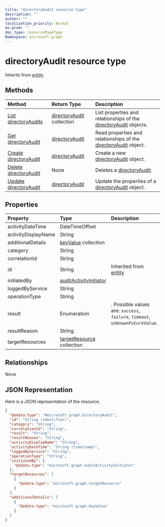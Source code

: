 ```yaml
---
title: "directoryAudit resource type"
description: ""
author: ""
localization_priority: Normal
ms.prod: ""
doc_type: resourcePageType
Namespace: microsoft.graph
---
```



# directoryAudit resource type




Inherits from [entity](../resources/entity.md)

## Methods
|Method|Return Type|Description|
|:---|:---|:---|
|[List directoryAudits](../api/directoryaudit-list.md)|[directoryAudit](../resources/directoryAudit.md) collection|List properties and relationships of the [directoryAudit](../resources/directoryaudit.md) objects.|
|[Get directoryAudit](../api/directoryaudit-get.md)|[directoryAudit](../resources/directoryAudit.md)|Read properties and relationships of the [directoryAudit](../resources/directoryaudit.md) object.|
|[Create directoryAudit](../api/directoryaudit-create.md)|[directoryAudit](../resources/directoryAudit.md)|Create a new [directoryAudit](../resources/directoryaudit.md) object.|
|[Delete directoryAudit](../api/directoryaudit-delete.md)|None|Deletes a [directoryAudit](../resources/directoryaudit.md).|
|[Update directoryAudit](../api/directoryaudit-update.md)|[directoryAudit](../resources/directoryAudit.md)|Update the properties of a [directoryAudit](../resources/directoryaudit.md) object.|

## Properties
|Property|Type|Description|
|:---|:---|:---|
|activityDateTime|DateTimeOffset||
|activityDisplayName|String||
|additionalDetails|[keyValue](../resources/keyValue.md) collection||
|category|String||
|correlationId|String||
|id|String| Inherited from [entity](../resources/entity.md)|
|initiatedBy|[auditActivityInitiator](../resources/auditActivityInitiator.md)||
|loggedByService|String||
|operationType|String||
|result|Enumeration|. Possible values are: `success`, `failure`, `timeout`, `unknownFutureValue`.|
|resultReason|String||
|targetResources|[targetResource](../resources/targetResource.md) collection||

## Relationships
None

## JSON Representation
Here is a JSON representation of the resource.
<!-- {
  "blockType": "resource",
  "keyProperty": "id",
  "@odata.type": "microsoft.graph.directoryAudit",
  "baseType": "microsoft.graph.entity",
  "openType": false
}
-->
``` json
{
  "@odata.type": "#microsoft.graph.directoryAudit",
  "id": "String (identifier)",
  "category": "String",
  "correlationId": "String",
  "result": "String",
  "resultReason": "String",
  "activityDisplayName": "String",
  "activityDateTime": "String (timestamp)",
  "loggedByService": "String",
  "operationType": "String",
  "initiatedBy": {
    "@odata.type": "microsoft.graph.auditActivityInitiator"
  },
  "targetResources": [
    {
      "@odata.type": "microsoft.graph.targetResource"
    }
  ],
  "additionalDetails": [
    {
      "@odata.type": "microsoft.graph.keyValue"
    }
  ]
}
```

